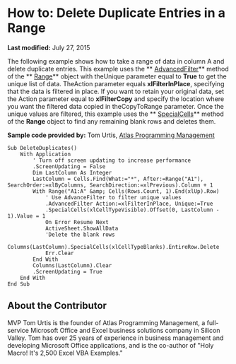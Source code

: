 
# How to: Delete Duplicate Entries in a Range

 **Last modified:** July 27, 2015

The following example shows how to take a range of data in column A and delete duplicate entries. This example uses the  ** [AdvancedFilter](fe1a19fc-ab0f-6149-25d9-6102d5789757.md)** method of the ** [Range](b8207778-0dcc-4570-1234-f130532cc8cd.md)** object with theUnique parameter equal to **True** to get the unique list of data. TheAction parameter equals **xlFilterInPlace**, specifying that the data is filtered in place. If you want to retain your original data, set the Action parameter equal to **xlFilterCopy** and specify the location where you want the filtered data copied in theCopyToRange parameter. Once the unique values are filtered, this example uses the ** [SpecialCells](30c2035c-34e3-3b1a-f243-69a9fed97f3b.md)** method of the **Range** object to find any remaining blank rows and deletes them.

 **Sample code provided by:** Tom Urtis, [Atlas Programming Management](http://www.atlaspm.com/)




```
Sub DeleteDuplicates()
    With Application
        ' Turn off screen updating to increase performance
        .ScreenUpdating = False
        Dim LastColumn As Integer
        LastColumn = Cells.Find(What:="*", After:=Range("A1"), SearchOrder:=xlByColumns, SearchDirection:=xlPrevious).Column + 1
        With Range("A1:A" &amp; Cells(Rows.Count, 1).End(xlUp).Row)
            ' Use AdvanceFilter to filter unique values
            .AdvancedFilter Action:=xlFilterInPlace, Unique:=True
            .SpecialCells(xlCellTypeVisible).Offset(0, LastColumn - 1).Value = 1
            On Error Resume Next
            ActiveSheet.ShowAllData
            'Delete the blank rows
            Columns(LastColumn).SpecialCells(xlCellTypeBlanks).EntireRow.Delete
            Err.Clear
        End With
        Columns(LastColumn).Clear
        .ScreenUpdating = True
    End With
End Sub
```


## About the Contributor
<a name="AboutContributor"> </a>

MVP Tom Urtis is the founder of Atlas Programming Management, a full-service Microsoft Office and Excel business solutions company in Silicon Valley. Tom has over 25 years of experience in business management and developing Microsoft Office applications, and is the co-author of "Holy Macro! It's 2,500 Excel VBA Examples." 

